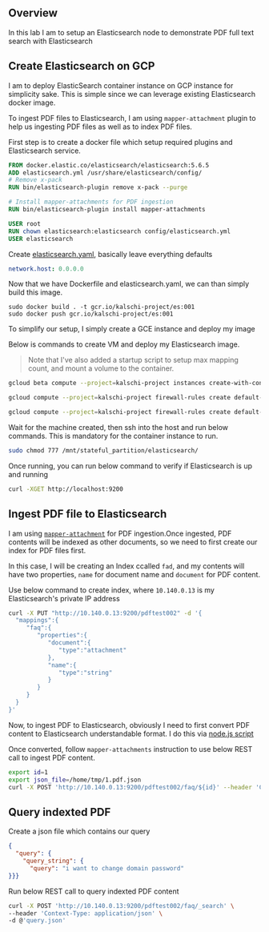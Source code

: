 ## Overview

In this lab I am to setup an Elasticsearch node to demonstrate PDF full text search with Elasticsearch

## Create Elasticsearch on GCP

I am to deploy ElasticSearch container instance on GCP instance for simplicity sake. This is simple since we can leverage existing Elasticsearch docker image.

To ingest PDF files to Elasticsearch, I am using `mapper-attachment` plugin to help us ingesting PDF files as well as to index PDF files.

First step is to create a docker file which setup required plugins and Elasticsearch service.

```Dockerfile
FROM docker.elastic.co/elasticsearch/elasticsearch:5.6.5
ADD elasticsearch.yml /usr/share/elasticsearch/config/
# Remove x-pack
RUN bin/elasticsearch-plugin remove x-pack --purge

# Install mapper-attachments for PDF ingestion
RUN bin/elasticsearch-plugin install mapper-attachments

USER root
RUN chown elasticsearch:elasticsearch config/elasticsearch.yml
USER elasticsearch
```

Create [elasticsearch.yaml](./assets/elasticsearch.yaml), basically leave everything defaults

```yaml
network.host: 0.0.0.0
```

Now that we have Dockerfile and elasticsearch.yaml, we can than simply build this image.

```shell
sudo docker build . -t gcr.io/kalschi-project/es:001
sudo docker push gcr.io/kalschi-project/es:001
```

To simplify our setup, I simply create a GCE instance and deploy my image

Below is commands to create VM and deploy my Elasticsearch image.

>Note that I've also added a startup script to setup max mapping count, and mount a volume to the container.

```bash
gcloud beta compute --project=kalschi-project instances create-with-container es4-1 --zone=asia-east1-b --machine-type=e2-standard-2 --subnet=default --network-tier=PREMIUM --metadata=startup-script=\#\!\ /bin/bash$'\n'sudo\ su\ -$'\n'echo\ 262144\ \>\ /proc/sys/vm/max_map_count --maintenance-policy=MIGRATE --service-account=272524098489-compute@developer.gserviceaccount.com --scopes=https://www.googleapis.com/auth/cloud-platform --tags=http-server,https-server --image=cos-stable-81-12871-1160-0 --image-project=cos-cloud --boot-disk-size=10GB --boot-disk-type=pd-standard --boot-disk-device-name=es4-1 --no-shielded-secure-boot --shielded-vtpm --shielded-integrity-monitoring --container-image=gcr.io/kalschi-project/es:001 --container-restart-policy=always --container-mount-host-path=mount-path=/usr/share/elasticsearch/data,host-path=/mnt/stateful_partition/elasticsearch,mode=rw --labels=container-vm=cos-stable-81-12871-1160-0 --reservation-affinity=any

gcloud compute --project=kalschi-project firewall-rules create default-allow-http --direction=INGRESS --priority=1000 --network=default --action=ALLOW --rules=tcp:80 --source-ranges=0.0.0.0/0 --target-tags=http-server

gcloud compute --project=kalschi-project firewall-rules create default-allow-https --direction=INGRESS --priority=1000 --network=default --action=ALLOW --rules=tcp:443 --source-ranges=0.0.0.0/0 --target-tags=https-server
```

Wait for the machine created, then ssh into the host and run below commands. This is mandatory for the container instance to run.

```bash
sudo chmod 777 /mnt/stateful_partition/elasticsearch/
```

Once running, you can run below command to verify if Elasticsearch is up and running

```bash
curl -XGET http://localhost:9200
```

## Ingest PDF file to Elasticsearch

I am using [`mapper-attachment`](https://github.com/elastic/elasticsearch-mapper-attachments) for PDF ingestion.Once ingested, PDF contents will be indexed as other documents, so we need to first create our index for PDF files first.

In this case, I will be creating an Index ccalled `fad`, and my contents will have two properties, `name` for document name and `document` for PDF content.

Use below command to create index, where `10.140.0.13` is my Elasticsearch's private IP address

```bash
curl -X PUT "http://10.140.0.13:9200/pdftest002" -d '{
  "mappings":{
     "faq":{
        "properties":{
           "document":{
              "type":"attachment"
           },
           "name":{
              "type":"string"
           }
        }
     }
  }
}'
```

Now, to ingest PDF to Elasticsearch, obviously I need to first convert PDF content to Elasticsearch understandable format. I do this via [node.js script](pdf-to-es-node/app.js)

Once converted, follow `mapper-attachments` instruction to use below REST call to ingest PDF content.

```bash
export id=1
export json_file=/home/tmp/1.pdf.json
curl -X POST 'http://10.140.0.13:9200/pdftest002/faq/${id}' --header 'Context-Type: application/json' -d @'${json_file}'
```

## Query indexted PDF

Create a json file which contains our query
```json
{
  "query": {
    "query_string": {
      "query": "i want to change domain password"
}}}
```

Run below REST call to query indexted PDF content
```bash
curl -X POST 'http://10.140.0.13:9200/pdftest002/faq/_search' \
--header 'Context-Type: application/json' \
-d @'query.json'
```
